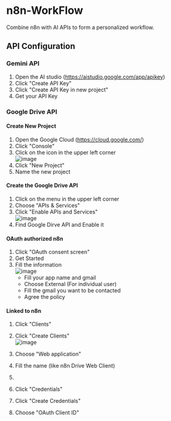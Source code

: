 # n8n-WorkFlow
Combine n8n with AI APIs to form a personalized workflow.

## API Configuration
### Gemini API
1. Open the AI studio (https://aistudio.google.com/app/apikey)
2. Click "Create API Key"
3. Click "Create API Key in new project"
4. Get your API Key

### Google Drive API
#### Create New Project
1. Open the Google Cloud (https://cloud.google.com/)
2. Click "Console"
3. Click on the icon in the upper left corner<br>![image](https://github.com/user-attachments/assets/0920c20f-fe2c-4d97-9937-e748cbf7eff8)
4. Click "New Project"
5. Name the new project

#### Create the Google Drive API
1. Click on the menu in the upper left corner
2. Choose "APIs & Services"
3. Click "Enable APIs and Services"<br>![image](https://github.com/user-attachments/assets/0c33f41d-641b-48b9-b45c-ffcac75bab30)
4. Find Google Dirve API and Enable it

#### OAuth authorized n8n
1. Click "OAuth consent screen"
2. Get Started
3. Fill the information<br>![image](https://github.com/user-attachments/assets/89634734-dad1-4cba-afcd-6597e8099d92)
   - Fill your app name and gmail
   - Choose External (For individual user)
   - Fill the gmail you want to be contacted
   - Agree the policy

 #### Linked to n8n
 1. Click "Clients"
 2. Click "Create Clients"<br>![image](https://github.com/user-attachments/assets/feecfcf7-e1a6-4ad1-827c-300ff3523c2a)
 3. Choose "Web application"
 4. Fill the name (like n8n Drive Web Client)
 5. 


1. Click "Credentials"
2. Click "Create Credentials"
3. Choose "OAuth Client ID"
